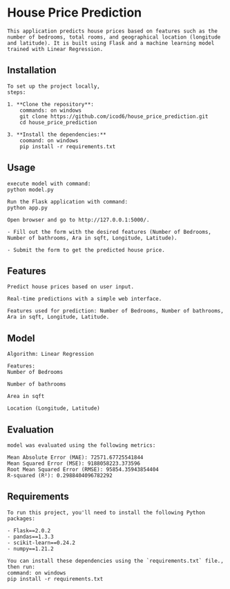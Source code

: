 # House Price Prediction

    This application predicts house prices based on features such as the number of bedrooms, total rooms, and geographical location (longitude and latitude). It is built using Flask and a machine learning model trained with Linear Regression.

## Installation

    To set up the project locally, 
    steps:

    1. **Clone the repository**:
        commands: on windows
        git clone https://github.com/icod6/house_price_prediction.git
        cd house_price_prediction

    3. **Install the dependencies:**
        coomand: on windows
        pip install -r requirements.txt


## Usage
    execute model with command:
    python model.py
    
    Run the Flask application with command: 
    python app.py

    Open browser and go to http://127.0.0.1:5000/.

    - Fill out the form with the desired features (Number of Bedrooms, Number of bathrooms, Ara in sqft, Longitude, Latitude).

    - Submit the form to get the predicted house price.


## Features

    Predict house prices based on user input.

    Real-time predictions with a simple web interface.

    Features used for prediction: Number of Bedrooms, Number of bathrooms, Ara in sqft, Longitude, Latitude.


## Model

    Algorithm: Linear Regression

    Features:
    Number of Bedrooms

    Number of bathrooms

    Area in sqft

    Location (Longitude, Latitude)



## Evaluation
    model was evaluated using the following metrics:

    Mean Absolute Error (MAE): 72571.67725541844
    Mean Squared Error (MSE): 9188058223.373596      
    Root Mean Squared Error (RMSE): 95854.35943854404
    R-squared (R²): 0.2988404096782292 


## Requirements

    To run this project, you'll need to install the following Python packages:

    - Flask==2.0.2
    - pandas==1.3.3
    - scikit-learn==0.24.2
    - numpy==1.21.2

    You can install these dependencies using the `requirements.txt` file., then run:
    command: on windows
    pip install -r requirements.txt


